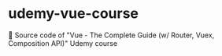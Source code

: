 # udemy-vue-course
📒 Source code of "Vue - The Complete Guide (w/ Router, Vuex, Composition API)" Udemy course

